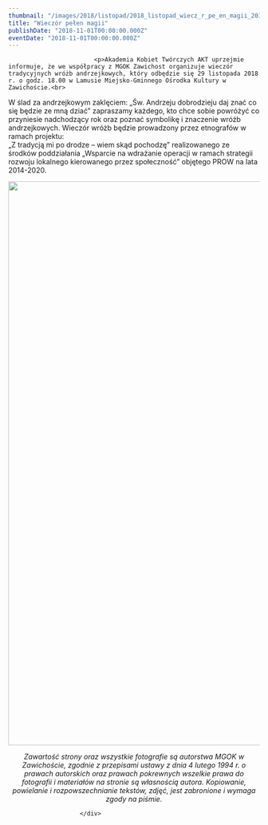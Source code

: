 ```yaml
---
thumbnail: "/images/2018/listopad/2018_listopad_wiecz_r_pe_en_magii_2018_11_wiecz_r_pe_en_magii_AKT_zaproszenie_a4-1.jpg"
title: "Wieczór pełen magii"
publishDate: "2018-11-01T00:00:00.000Z"
eventDate: "2018-11-01T00:00:00.000Z"
---
```


<div class="entry-content">
							
							<p>Akademia Kobiet Twórczych AKT uprzejmie informuje, że we współpracy z MGOK Zawichost organizuje wieczór tradycyjnych wróżb andrzejkowych, który odbędzie się 29 listopada 2018 r. o godz. 18.00 w Lamusie Miejsko-Gminnego Ośrodka Kultury w Zawichoście.<br>
W ślad za andrzejkowym zaklęciem: „Św. Andrzeju dobrodzieju daj znać co się będzie ze mną dziać” zapraszamy każdego, kto chce sobie powróżyć co przyniesie nadchodzący rok oraz poznać symbolikę i znaczenie wróżb andrzejkowych. Wieczór wróżb będzie prowadzony przez etnografów w ramach projektu:<br>
„Z tradycją mi po drodze – wiem skąd pochodzę” realizowanego ze środków poddziałania „Wsparcie na wdrażanie operacji w ramach strategii rozwoju lokalnego kierowanego przez społeczność” objętego PROW na lata 2014-2020.</p>
<p><img fetchpriority="high" decoding="async" class="aligncenter size-full wp-image-6214" src="/images/2018/listopad/2018_listopad_wiecz_r_pe_en_magii_2018_11_wiecz_r_pe_en_magii_AKT_zaproszenie_a4-1.jpg" alt="" width="800" height="1131" srcset="/images/2018/listopad/2018_listopad_wiecz_r_pe_en_magii_2018_11_wiecz_r_pe_en_magii_AKT_zaproszenie_a4-1.jpg 800w, /images/2018/listopad/AKT_zaproszenie_a4-1-212x300.jpg 212w, /images/2018/listopad/AKT_zaproszenie_a4-1-768x1086.jpg 768w, /images/2018/listopad/AKT_zaproszenie_a4-1-724x1024.jpg 724w" sizes="(max-width: 800px) 100vw, 800px"></p>
<p style="text-align: center;"><em>Zawartość strony oraz wszystkie fotografie są autorstwa MGOK w Zawichoście, zgodnie z przepisami ustawy z dnia 4 lutego 1994 r. o prawach autorskich oraz prawach pokrewnych wszelkie prawa do fotografii i materiałów na stronie są własnością autora. Kopiowanie, powielanie i rozpowszechnianie tekstów, zdjęć, jest zabronione i wymaga zgody na piśmie.</em></p>
						
						</div>
